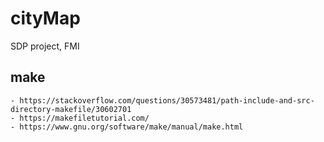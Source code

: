 # cityMap
SDP project, FMI

## make
    - https://stackoverflow.com/questions/30573481/path-include-and-src-directory-makefile/30602701
    - https://makefiletutorial.com/
    - https://www.gnu.org/software/make/manual/make.html
